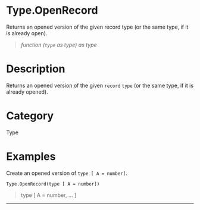 ﻿# Type.OpenRecord
Returns an opened version of the given record type (or the same type, if it is already open).
> _function (<code>type</code> as type) as type_
# Description 
Returns an opened version of the given <code>record</code> <code>type</code> (or the same type, if it is already opened).
# Category 
Type
# Examples 
Create an opened version of <code>type [ A = number]</code>.
```
Type.OpenRecord(type [ A = number])
```
> type [
    A = number, ...
]
***

